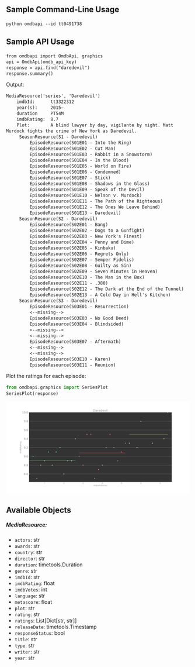## Sample Command-Line Usage
```
python omdbapi --id tt0491738
```

## Sample API Usage
```
from omdbapi import OmdbApi, graphics
api = OmdbApi(omdb_api_key)
response = api.find("daredevil")
response.summary()
```
Output:
```
MediaResource('series', 'Daredevil')
 	imdbId:      tt3322312
 	year(s):     2015–
 	duration     PT54M
 	imdbRating:  8.7
 	Plot:        A blind lawyer by day, vigilante by night. Matt Murdock fights the crime of New York as Daredevil.
	 SeasonResource(S1 - Daredevil)
		 EpisodeResource(S01E01 - Into the Ring)
		 EpisodeResource(S01E02 - Cut Man)
		 EpisodeResource(S01E03 - Rabbit in a Snowstorm)
		 EpisodeResource(S01E04 - In the Blood)
		 EpisodeResource(S01E05 - World on Fire)
		 EpisodeResource(S01E06 - Condemned)
		 EpisodeResource(S01E07 - Stick)
		 EpisodeResource(S01E08 - Shadows in the Glass)
		 EpisodeResource(S01E09 - Speak of the Devil)
		 EpisodeResource(S01E10 - Nelson v. Murdock)
		 EpisodeResource(S01E11 - The Path of the Righteous)
		 EpisodeResource(S01E12 - The Ones We Leave Behind)
		 EpisodeResource(S01E13 - Daredevil)
	 SeasonResource(S2 - Daredevil)
		 EpisodeResource(S02E01 - Bang)
		 EpisodeResource(S02E02 - Dogs to a Gunfight)
		 EpisodeResource(S02E03 - New York's Finest)
		 EpisodeResource(S02E04 - Penny and Dime)
		 EpisodeResource(S02E05 - Kinbaku)
		 EpisodeResource(S02E06 - Regrets Only)
		 EpisodeResource(S02E07 - Semper Fidelis)
		 EpisodeResource(S02E08 - Guilty as Sin)
		 EpisodeResource(S02E09 - Seven Minutes in Heaven)
		 EpisodeResource(S02E10 - The Man in the Box)
		 EpisodeResource(S02E11 - .380)
		 EpisodeResource(S02E12 - The Dark at the End of the Tunnel)
		 EpisodeResource(S02E13 - A Cold Day in Hell's Kitchen)
	 SeasonResource(S3 - Daredevil)
		 EpisodeResource(S03E01 - Resurrection)
		 <--missing-->
		 EpisodeResource(S03E03 - No Good Deed)
		 EpisodeResource(S03E04 - Blindsided)
		 <--missing-->
		 <--missing-->
		 EpisodeResource(S03E07 - Aftermath)
		 <--missing-->
		 <--missing-->
		 EpisodeResource(S03E10 - Karen)
		 EpisodeResource(S03E11 - Reunion)
```

Plot the ratings for each episode:
```python
from omdbapi.graphics import SeriesPlot
SeriesPlot(response)
```

![example](./examples/example_plot.png)


## Available Objects


##### MediaResource:
- `actors`: str
- `awards`: str
- `country`: str
- `director`: str
- `duration`: timetools.Duration
- `genre`: str
- `imdbId`: str
- `imdbRating`: float
- `imdbVotes`: int
- `language`: str
- `metascore`: float
- `plot`: str
- `rating`: str
- `ratings`: List[Dict[str, str]]
- `releaseDate`: timetools.Timestamp
- `responseStatus`: bool
- `title`: str
- `type`: str
- `writer`: str
- `year`: str


